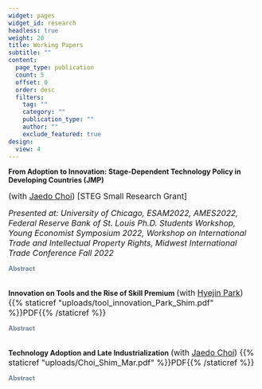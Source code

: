 ```yaml
---
widget: pages
widget_id: research
headless: true
weight: 20
title: Working Papers
subtitle: ""
content:
  page_type: publication
  count: 5
  offset: 0
  order: desc
  filters:
    tag: ""
    category: ""
    publication_type: ""
    author: ""
    exclude_featured: true
design:
  view: 4
---
```

<meta name="theme-color" content="#2962ff">

**From Adoption to Innovation: Stage-Dependent Technology Policy in Developing Countries (JMP)** 

<font size="3.5"> (with <a href="http://www.jaedochoi.com/">Jaedo Choi</a>) \[STEG Small Research Grant]

*P﻿resented at: University of Chicago, ESAM2022, AMES2022, Federal Reserve Bank of St. Louis Ph.D. Students Workshop, Young Economist Symposium 2022, Workshop on International Trade and Intellectual Property Rights, Midwest International Trade Conference Fall 2022* </font>

  <div class="expand">
    <div class="expand-label" style="cursor: pointer;" onclick="$h = $(this);$h.next('div').slideToggle(100,function () {$h.children('i').attr('class',function () {return $h.next('div').is(':visible') ? 'fas fa-chevron-down' : 'fas fa-chevron-right';});});">
      <i style="font-size:75%; color:#708090" class="fas fa-chevron-right"></i>
      <span style="font-size:90%; color:#708090">
	<b> Abstract </b>
      </span>
    </div>
    <div class="expand-content" style="display: none; font-size:90%"> Should governments in developing countries prioritize supporting technology adoption or promoting innovation? We use a newly digitized dataset on technology imports and patents in South Korea to answer this question. Empirically, we find that when the productivity gap between domestic and foreign firms is smaller, 1) the adoption fee is higher, 2) the productivity gain from adoption is smaller compared with innovation, and 3) firms are more likely to innovate than adopt technologies. Motivated by these findings, we build a two-country growth model with endogenous adoption and innovation decisions. Foreign firms sell technology for an endogenous fee, internalizing the future loss of profit due to stronger competition with domestic firms. The endogenous fee makes firms invest less in adoption, motivating governments to subsidize adoption at the early stage of development. As domestic firms catch up with foreign firms, productivity gain from adoption diminishes, making adoption subsidy less effective. After estimating the model on the transition with microdata, we evaluate Korea's technology policy since 1973, which started with an adoption subsidy and switched to an innovation subsidy. Our result suggests that the actual policy increased consumption-equivalent welfare by 4.84%, which is higher than subsidizing only innovation or adoption. </div>
  </div>

<br>

**Innovation on Tools and the Rise of Skill Premium** <font size="3.5">(with <a href="http://www.hyejinpark.net/">Hyejin Park</a>) {{% staticref "uploads/tool_innovation_Park_Shim.pdf" %}}PDF{{% /staticref %}}</font>

 <div class="expand">
    <div class="expand-label" style="cursor: pointer;" onclick="$h = $(this);$h.next('div').slideToggle(100,function () {$h.children('i').attr('class',function () {return $h.next('div').is(':visible') ? 'fas fa-chevron-down' : 'fas fa-chevron-right';});});">
      <i style="font-size:75%; color:#708090" class="fas fa-chevron-right"></i>
      <span style="font-size:90%; color:#708090">
	<b> Abstract </b>
      </span>
    </div>
    <div class="expand-content" style="display: none; font-size:90%">This paper measures innovation on tools used by different occupations and studies
its impact on the increasing skill premium. First, we match the description of tools
from Wikipedia with patent text data using textual analysis to measure the innovation
on tools. Then, we study its relation with the labor market variables at the occupation
level. We find 1) innovation on tools grew more in skill-intensive occupations, 2) it
is positively associated with wage and employment growth across occupations, 3) it
is positively correlated with the skill premium and skill intensity growth within each
occupation. Motivated by this reduced-form evidence, we build a model where tool
innovation increases the demand of occupations, potentially more for skilled workers.
Parameters are estimated through the Generalized Method of Moments. We find that
tool innovation accounts for 61% of the total demand factor that contributed to the
skill premium increase in 1980-2015. </div>
  </div>

<br>

**Technology Adoption and Late Industrialization** <font size="3.5">(with <a href="http://www.jaedochoi.com/">Jaedo Choi</a>) {{% staticref "uploads/Choi_Shim_Mar.pdf" %}}PDF{{% /staticref %}}</font>

 <div class="expand">
    <div class="expand-label" style="cursor: pointer;" onclick="$h = $(this);$h.next('div').slideToggle(100,function () {$h.children('i').attr('class',function () {return $h.next('div').is(':visible') ? 'fas fa-chevron-down' : 'fas fa-chevron-right';});});">
      <i style="font-size:75%; color:#708090" class="fas fa-chevron-right"></i>
      <span style="font-size:90%; color:#708090">
	<b> Abstract </b>
      </span>
    </div>
    <div class="expand-content" style="display: none; font-size:90%">We study how the adoption of foreign technology and local spillovers from such adoption contributed to late industrialization in a developing country during the postwar period. Using novel historical firm-level data for South Korea, we provide causal evidence of direct productivity gains to adopters and local productivity spillovers of the adoption. Based on these empirical findings, we develop a dynamic spatial model with firms' technology adoption decisions and local spillovers. The spillovers induce dynamic complementarity in firms' technology adoption decisions. Because of this dynamic complementarity, the model potentially features multiple steady states. Temporary adoption subsidies can have permanent effects by moving an economy to a new transition path that converges to a higher-productivity steady state. We calibrate our model to the microdata and econometric estimates. We evaluate the effects of the South Korean government policy that temporarily provided adoption subsidies to heavy manufacturing firms in the 1970s. Had no adoption subsidies been provided, South Korea would have converged to a less industrialized steady state in which the heavy manufacturing's share of GDP would have been 15% lower and aggregate welfare would have been 10% lower than the steady state with successful industrialization. Thus, temporary subsidies for technology adoption had permanent effects. </div>
  </div>